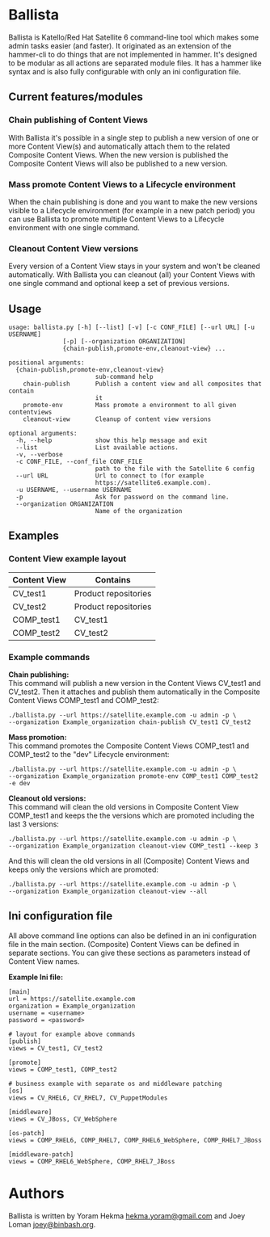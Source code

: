 # Ballista

Ballista is Katello/Red Hat Satellite 6 command-line tool which makes some admin tasks easier (and faster). It originated as an extension of the hammer-cli to do things that are not implemented in hammer. It's designed to be modular as all actions are separated module files. It has a hammer like syntax and is also fully configurable with only an ini configuration file.

## Current features/modules

### Chain publishing of Content Views

With Ballista it's possible in a single step to publish a new version of one or more Content View(s) and automatically attach them to the related Composite Content Views. When the new version is published the Composite Content Views will also be published to a new version.

### Mass promote Content Views to a Lifecycle environment

When the chain publishing is done and you want to make the new versions visible to a Lifecycle environment (for example in a new patch period) you can use Ballista to promote multiple Content Views to a Lifecycle environment with one single command.

### Cleanout Content View versions

Every version of a Content View stays in your system and won't be cleaned automatically. With Ballista you can cleanout (all) your Content Views with one single command and optional keep a set of previous versions.

## Usage

    usage: ballista.py [-h] [--list] [-v] [-c CONF_FILE] [--url URL] [-u USERNAME]
                   [-p] [--organization ORGANIZATION]
                   {chain-publish,promote-env,cleanout-view} ...

    positional arguments:
      {chain-publish,promote-env,cleanout-view}
                            sub-command help
        chain-publish       Publish a content view and all composites that contain
                            it
        promote-env         Mass promote a environment to all given contentviews
        cleanout-view       Cleanup of content view versions

    optional arguments:
      -h, --help            show this help message and exit
      --list                List available actions.
      -v, --verbose
      -c CONF_FILE, --conf_file CONF_FILE
                            path to the file with the Satellite 6 config
      --url URL             Url to connect to (for example
                            https://satellite6.example.com).
      -u USERNAME, --username USERNAME
      -p                    Ask for password on the command line.
      --organization ORGANIZATION
                            Name of the organization

## Examples

### Content View example layout  

| Content View | Contains |
|---|---|
| CV_test1 | Product repositories |
| CV_test2 | Product repositories |
| COMP_test1 | CV_test1 |
| COMP_test2 | CV_test2 |

### Example commands

**Chain publishing:**  
This command will publish a new version in the Content Views CV\_test1 and CV\_test2. Then it attaches and publish them automatically in the Composite Content Views COMP\_test1 and COMP\_test2:

    ./ballista.py --url https://satellite.example.com -u admin -p \
    --organization Example_organization chain-publish CV_test1 CV_test2

**Mass promotion:**  
This command promotes the Composite Content Views COMP\_test1 and COMP\_test2 to the "dev" Lifecycle environment:

    ./ballista.py --url https://satellite.example.com -u admin -p \
    --organization Example_organization promote-env COMP_test1 COMP_test2 -e dev

**Cleanout old versions:**  
This command will clean the old versions in Composite Content View COMP\_test1 and keeps the the versions which are promoted including the last 3 versions:  

    ./ballista.py --url https://satellite.example.com -u admin -p \
    --organization Example_organization cleanout-view COMP_test1 --keep 3
    
And this will clean the old versions in all (Composite) Content Views and keeps only the versions which are promoted:  

    ./ballista.py --url https://satellite.example.com -u admin -p \
    --organization Example_organization cleanout-view --all

## Ini configuration file

All above command line options can also be defined in an ini configuration file in the main section. (Composite) Content Views can be defined in separate sections. You can give these sections as parameters instead of Content View names.

**Example Ini file:**

    [main]
    url = https://satellite.example.com
    organization = Example_organization
    username = <username>
    password = <password>

    # layout for example above commands
    [publish]
    views = CV_test1, CV_test2

    [promote]
    views = COMP_test1, COMP_test2

    # business example with separate os and middleware patching
    [os]
    views = CV_RHEL6, CV_RHEL7, CV_PuppetModules

    [middleware]
    views = CV_JBoss, CV_WebSphere

    [os-patch]
    views = COMP_RHEL6, COMP_RHEL7, COMP_RHEL6_WebSphere, COMP_RHEL7_JBoss
    
    [middleware-patch]
    views = COMP_RHEL6_WebSphere, COMP_RHEL7_JBoss

# Authors
Ballista is written by Yoram Hekma <hekma.yoram@gmail.com> and Joey Loman <joey@binbash.org>.